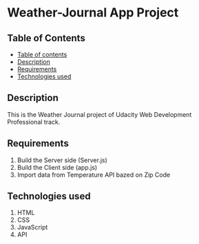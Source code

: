 # Weather-Journal App Project

## Table of Contents

* [Table of contents](#table-of-contents)
* [Description](#description)
* [Requirements](#requirements)
* [Technologies used](#technologies-used)

## Description

This is the Weather Journal project of Udacity Web Development Professional track.

## Requirements

1. Build the Server side (Server.js)
2. Build the Client side (app.js)
3. Import data from Temperature API bazed on Zip Code

## Technologies used

1. HTML
2. CSS
3. JavaScript
4. API